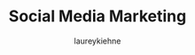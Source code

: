 ---
layout: person
image: laurey.jpg
name: Laurey Kiehne
author: laureykiehne
title: Social Media Marketing
order: 3

social: 
  - account: twitter
    username: lakiehne
  - account: instagram
    username: laureyanne

bio: "Helping people be social. Midwest Native. Loves the active life and anything involving the word holistic."
---